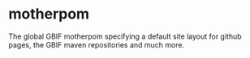 motherpom
=========

The global GBIF motherpom specifying a default site layout for github pages, the GBIF maven repositories and much more.
